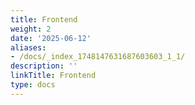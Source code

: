 ```yaml
---
title: Frontend
weight: 2
date: '2025-06-12'
aliases:
- /docs/_index_1748147631687603603_1_1/
description: ''
linkTitle: Frontend
type: docs
---
```


